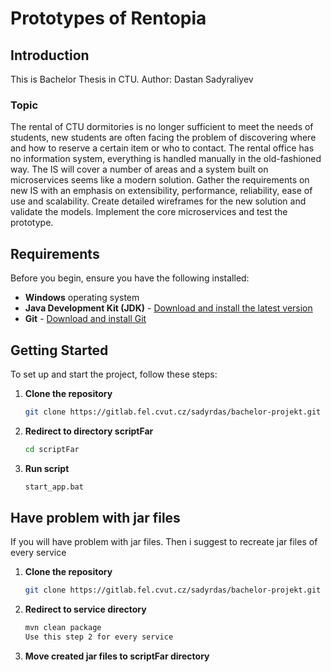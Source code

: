 # Prototypes of Rentopia
## Introduction
This is Bachelor Thesis in CTU. Author: Dastan Sadyraliyev
### Topic 
The rental of CTU dormitories is no longer sufficient to meet the needs of students, new students are often facing the
problem of discovering where and how to reserve a certain item or who to contact. The rental office has no information
system, everything is handled manually in the old-fashioned way.
The IS will cover a number of areas and a system built on microservices seems like a modern solution.
Gather the requirements on new IS with an emphasis on extensibility, performance, reliability, ease of use and scalability.
Create detailed wireframes for the new solution and validate the models.
Implement the core microservices and test the prototype.
## Requirements
Before you begin, ensure you have the following installed:

- **Windows** operating system
- **Java Development Kit (JDK)** - [Download and install the latest version](https://www.oracle.com/java/technologies/javase-jdk11-downloads.html)
- **Git** - [Download and install Git](https://git-scm.com/downloads)

## Getting Started
To set up and start the project, follow these steps:

1. **Clone the repository**
   ```bash
   git clone https://gitlab.fel.cvut.cz/sadyrdas/bachelor-projekt.git
2. **Redirect to directory scriptFar**
   ```bash
   cd scriptFar
3. **Run script**
   ```bash
   start_app.bat
## Have problem with jar files
If you will have problem with jar files. Then i suggest to recreate jar files of every service
1. **Clone the repository**
   ```bash
   git clone https://gitlab.fel.cvut.cz/sadyrdas/bachelor-projekt.git
2. **Redirect to service directory**
   ```bash
   mvn clean package
   Use this step 2 for every service
3. **Move created jar files to scriptFar directory**

